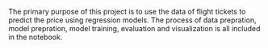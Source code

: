 The primary purpose of this project is to use the data of flight tickets to predict the price using regression models. 
The process of data prepration, model prepration, model training, evaluation and visualization is all included in the notebook.
